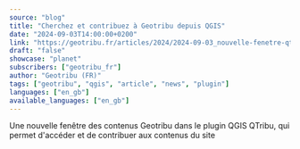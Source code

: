 ```yaml
---
source: "blog"
title: "Cherchez et contribuez à Geotribu depuis QGIS"
date: "2024-09-03T14:00:00+0200"
link: "https://geotribu.fr/articles/2024/2024-09-03_nouvelle-fenetre-qtribu/?utm_source=rss-feed&utm_medium=RSS&utm_campaign=feed-syndication"
draft: "false"
showcase: "planet"
subscribers: ["geotribu_fr"]
author: "Geotribu (FR)"
tags: ["geotribu", "qgis", "article", "news", "plugin"]
languages: ["en_gb"]
available_languages: ["en_gb"]
---
```


Une nouvelle fenêtre des contenus Geotribu dans le plugin QGIS QTribu, qui permet d'accéder et de contribuer aux contenus du site

